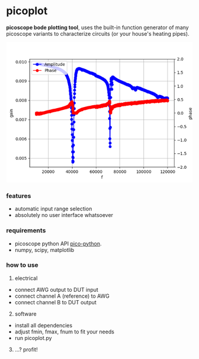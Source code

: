 picoplot
====
**picoscope bode plotting tool**, uses the built-in function generator of many picoscope variants to characterize circuits (or your house's heating pipes).

![40kHz ultrasonic transducer impedance](https://raw.githubusercontent.com/martin2250/picoplot/master/images/ultrasonic.png)

### features
- automatic input range selection
- absolutely no user interface whatsoever

### requirements
- picoscope python API [pico-python](https://github.com/colinoflynn/pico-python).
- numpy, scipy, matplotlib

### how to use
1. electrical  
 * connect AWG output to DUT input
 * connect channel A (reference) to AWG
 * connect channel B to DUT output
2. software
 * install all dependencies
 * adjust fmin, fmax, fnum to fit your needs
 * run picoplot.py
3. ...? profit!
